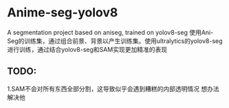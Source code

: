 # Anime-seg-yolov8
A segmentation project based on aniseg, trained on yolov8-seg
使用Ani-Seg的训练集，通过组合前景、背景以产生训练集。使用ultralytics的yolov8-seg进行训练，通过结合yolov8-seg和SAM实现更加精准的表现
## TODO:
1.SAM不会对所有东西全部分割，这导致似乎会遇到糟糕的内部透明情况 想办法解决他
